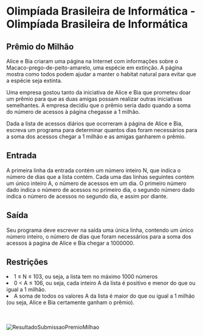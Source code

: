 # Olimpíada Brasileira de Informática - Olimpíada Brasileira de Informática
<h2><b>Prêmio do Milhão</b></h2>
<p>Alice e Bia criaram uma página na Internet com informações sobre o Macaco-prego-de-peito-amarelo, uma espécie em extinção. A página mostra como todos podem ajudar a manter o habitat natural para evitar que a espécie seja extinta.</p>
<p>Uma empresa gostou tanto da iniciativa de Alice e Bia que prometeu doar um prêmio para que as duas amigas possam realizar outras iniciativas semelhantes. A empresa decidiu que o prêmio seria dado quando a soma do número de acessos à página chegasse a 1 milhão.</p>
<p>Dada a lista de acessos diários que ocorreram à página de Alice e Bia, escreva um programa para determinar quantos dias foram necessários para a soma dos acessos chegar a 1 milhão e as amigas ganharem o prêmio.</p>
<h2><b>Entrada</b></h2>
A primeira linha da entrada contém um número inteiro N, que indica o número de dias que a lista contém. Cada uma das linhas seguintes contém um único inteiro A, o número de acessos em um dia. O primeiro número dado indica o número de acessos no primeiro dia, o segundo número dado indica o número de acessos no segundo dia, e assim por diante.
<h2><b>Saída</b></h2>
<p>Seu programa deve escrever na saída uma única linha, contendo um único número inteiro, o número de dias que foram necessários para a soma dos acessos à pagina de Alice e Bia chegar a 1000000.</p>
<h2><b>Restrições</b></h2>
<li>1 ≤ N ≤ 103, ou seja, a lista tem no máximo 1000 números</li>
<li>0 < A ≤ 106, ou seja, cada inteiro A da lista é positivo e menor do que ou igual a 1 milhão.</li>
<li>A soma de todos os valores A da lista é maior do que ou igual a 1 milhão (ou seja, Alice e Bia certamente ganham o prêmio).</li></br></br>

![ResultadoSubmissaoPremioMilhao](https://user-images.githubusercontent.com/11504380/77235242-f64f2280-6b92-11ea-96fc-9adfbaa84cca.png)
